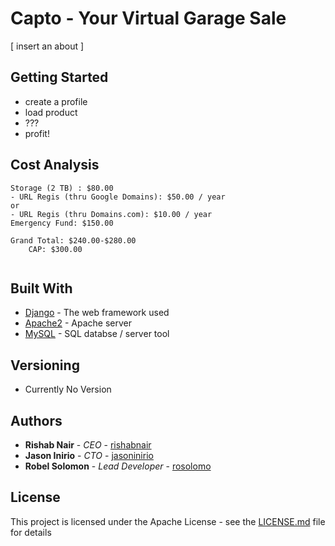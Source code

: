# Capto - Your Virtual Garage Sale

[ insert an about ]

## Getting Started

- create a profile
- load product
- ???
- profit!

## Cost Analysis
```
Storage (2 TB) : $80.00
- URL Regis (thru Google Domains): $50.00 / year
or
- URL Regis (thru Domains.com): $10.00 / year
Emergency Fund: $150.00

Grand Total: $240.00-$280.00
	CAP: $300.00
 
```

## Built With

* [Django](https://docs.djangoproject.com/en/2.2/) - The web framework used
* [Apache2](https://httpd.apache.org/docs/) - Apache server
* [MySQL](https://dev.mysql.com/doc/) - SQL databse / server tool


## Versioning

- Currently No Version

## Authors

* **Rishab Nair** - *CEO* - [rishabnair](https://github.com/rishabnair)
* **Jason Inirio** - *CTO* - [jasoninirio](https://github.com/jasoninirio)
* **Robel Solomon** - *Lead Developer* - [rosolomo](https://github.com/rosolomo)

## License

This project is licensed under the Apache License - see the [LICENSE.md](LICENSE.md) file for details
